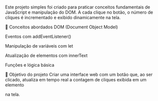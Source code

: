 Este projeto simples foi criado para praticar conceitos fundamentais de JavaScript e manipulação do DOM. A cada clique no botão, o número de cliques é incrementado e exibido dinamicamente na tela.

🧠 Conceitos abordados
DOM (Document Object Model)

Eventos com addEventListener()

Manipulação de variáveis com let

Atualização de elementos com innerText

Funções e lógica básica

🎯 Objetivo do projeto
Criar uma interface web com um botão que, ao ser clicado, atualiza em tempo real a contagem de cliques exibida em um elemento <p> na tela.
